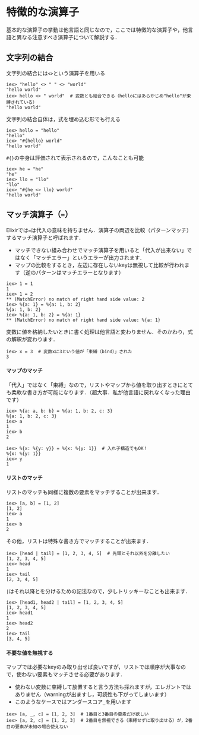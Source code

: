 # 特徴的な演算子

基本的な演算子の挙動は他言語と同じなので，ここでは特徴的な演算子や，他言語と異なる注意すべき演算子について解説する．

## 文字列の結合

文字列の結合には`<>`という演算子を用いる

```
iex> "hello" <> " " <> "world"
"hello world"
iex> hello <> " world"  # 変数とも結合できる（helloにはあらかじめ"hello"が束縛されている）
"hello world"
```

文字列の結合自体は，式を埋め込む形でも行える

```
iex> hello = "hello"
"hello"
iex> "#{hello} world"
"hello world"
```

`#{}`の中身は評価されて表示されるので，こんなことも可能

```
iex> he = "he"
"he"
iex> llo = "llo"
"llo"
iex> "#{he <> llo} world"
"hello world"
```

## マッチ演算子（`=`）

Elixirでは`=`は代入の意味を持ちません．演算子の両辺を比較（パターンマッチ）するマッチ演算子と呼ばれます．

- マッチできない組み合わせでマッチ演算子を用いると「代入が出来ない」ではなく「マッチエラー」というエラーが出力されます．
- マップの比較をするとき，左辺に存在しないkeyは無視して比較が行われます（逆のパターンはマッチエラーとなります）

```
iex> 1 = 1
1
iex> 1 = 2
** (MatchError) no match of right hand side value: 2
iex> %{a: 1} = %{a: 1, b: 2} 
%{a: 1, b: 2}
iex> %{a: 1, b: 2} = %{a: 1}
** (MatchError) no match of right hand side value: %{a: 1}
```

変数に値を格納したいときに書く処理は他言語と変わりません．そのかわり，式の解釈が変わります．

```
iex> x = 3  # 変数xに3という値が「束縛（bind）」された
3
```

#### **マップのマッチ**

「代入」ではなく「束縛」なので，リストやマップから値を取り出すときにとても柔軟な書き方が可能になります．（超大事．私が他言語に戻れなくなった理由です）

```
iex> %{a: a, b: b} = %{a: 1, b: 2, c: 3}
%{a: 1, b: 2, c: 3}
iex> a
1
iex> b
2
```

```
iex> %{x: %{y: y}} = %{x: %{y: 1}}  # 入れ子構造でもOK！
%{x: %{y: 1}}
iex> y
1
```

#### **リストのマッチ**

リストのマッチも同様に複数の要素をマッチすることが出来ます．

```
iex> [a, b] = [1, 2]
[1, 2]
iex> a
1
iex> b
2
```

その他，リストは特殊な書き方でマッチすることが出来ます．

```
iex> [head | tail] = [1, 2, 3, 4, 5]  # 先頭とそれ以外を分離したい
[1, 2, 3, 4, 5]
iex> head
1
iex> tail
[2, 3, 4, 5]
```

`|`はそれ以降とを分けるための記法なので，少しトリッキーなことも出来ます．

```
iex> [head1, head2 | tail] = [1, 2, 3, 4, 5]
[1, 2, 3, 4, 5]
iex> head1
1
iex> head2
2
iex> tail
[3, 4, 5]
```

#### **不要な値を無視する**

マップでは必要なkeyのみ取り出せば良いですが，リストでは順序が大事なので，使わない要素もマッチさせる必要があります．

- 使わない変数に束縛して放置すると言う方法も採れますが，エレガントではありません（warningが出ますし，可読性も下がってしまいます）
- このようなケースではアンダースコア`_`を用います

```
iex> [a, _, c] = [1, 2, 3]  # 1番目と3番目の要素だけ欲しい
iex> [a, 2, c] = [1, 2, 3]  # 2番目を無視できる（束縛せずに取り出せる）が，2番目の要素が未知の場合使えない
```
